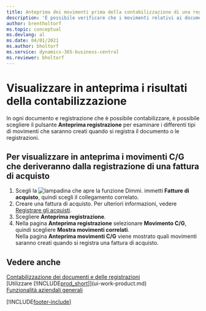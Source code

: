 ```yaml
---
title: Anteprima dei movimenti prima della contabilizzazione di una registrazione o di un documento
description: 'È possibile verificare che i movimenti relativi ai documenti e alle registrazioni siano accurati, prima di registrarli in contabilità generale.'
author: brentholtorf
ms.topic: conceptual
ms.devlang: al
ms.date: 04/01/2021
ms.author: bholtorf
ms.service: dynamics-365-business-central
ms.reviewer: bholtorf
---
```

# Visualizzare in anteprima i risultati della contabilizzazione
In ogni documento e registrazione che è possibile contabilizzare, è possibile scegliere il pulsante **Anteprima registrazione** per esaminare i differenti tipi di movimenti che saranno creati quando si registra il documento o le registrazioni.

## Per visualizzare in anteprima i movimenti C/G che deriveranno dalla registrazione di una fattura di acquisto
1. Scegli la ![lampadina che apre la funzione Dimmi.](media/ui-search/search_small.png "Informazioni sull'operazione che si desidera eseguire") immetti **Fatture di acquisto**, quindi scegli il collegamento correlato.
2. Creare una fattura di acquisto. Per ulteriori informazioni, vedere [Registrare gli acquisti](purchasing-how-record-purchases.md).
3. Scegliere **Anteprima registrazione**.
4. Nella pagina **Anteprima registrazione** selezionare **Movimento C/G**, quindi scegliere **Mostra movimenti correlati**.  
   Nella pagina **Anteprima movimenti C/G** viene mostrato quali movimenti saranno creati quando si registra una fattura di acquisto.

## Vedere anche
[Contabilizzazione dei documenti e delle registrazioni](ui-post-documents-journals.md)  
[Utilizzare [!INCLUDE[prod_short](includes/prod_short.md)]](ui-work-product.md)  
[Funzionalità aziendali generali](ui-across-business-areas.md)


[!INCLUDE[footer-include](includes/footer-banner.md)]